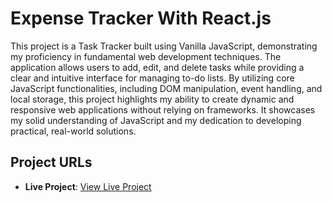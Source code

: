 
# Expense Tracker With React.js

This project is a Task Tracker built using Vanilla JavaScript, demonstrating my proficiency in fundamental web development techniques. The application allows users to add, edit, and delete tasks while providing a clear and intuitive interface for managing to-do lists. By utilizing core JavaScript functionalities, including DOM manipulation, event handling, and local storage, this project highlights my ability to create dynamic and responsive web applications without relying on frameworks. It showcases my solid understanding of JavaScript and my dedication to developing practical, real-world solutions.
## Project URLs

- **Live Project**: [View Live Project](https://cute-empanada-fc542a.netlify.app/)
